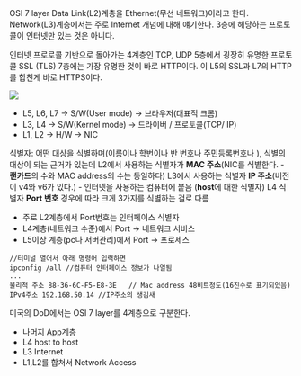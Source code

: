 OSI 7 layer Data Link(L2)계층을 Ethernet(무선 네트워크)이라고 한다.
Network(L3)계층에서는 주로 Internet 개념에 대해 얘기한다.
3층에 해당하는 프로토콜이 인터넷만 있는 것은 아니다.

인터넷 프로로콜 기반으로 돌아가는 4계층인 TCP, UDP
5층에서 굉장히 유명한 프로토콜 SSL (TLS)
7층에는 가장 유명한 것이 바로 HTTP이다.
이 L5의 SSL과 L7의 HTTP를 합친게 바로 HTTPS이다.

![](https://velog.velcdn.com/images/ninto_2/post/f76113dc-1406-4a38-8889-505e2fdbeb66/image.png)

- L5, L6, L7 -> S/W(User mode) -> 브라우저(대표적 크롬)
- L3, L4 -> S/W(Kernel mode) -> 드라이버 / 프로토콜(TCP/ IP)
- L1, L2 -> H/W -> NIC

식별자: 어떤 대상을 식별하며(이름이나 학번이나 반 번호나 주민등록번호나 ), 식별의 대상이 되는 근거가 있는데
L2에서 사용하는 식별자가 **MAC 주소**(NIC를 식별한다. - **랜카드**의 수와 MAC address의 수는 동일하다)
L3에서 사용하는 식별자 **IP 주소**(버전이 v4와 v6가 있다.) - 인터넷을 사용하는 컴퓨터에 붙음
(**host**에 대한 식별자)
L4 식별자 **Port 번호** 경우에 따라 크게 3가지를 식별하는 걸로 다름

- 주로 L2계층에서 Port번호는 인터페이스 식별자
- L4계층(네트워크 수준)에서 Port -> 네트워크 서비스
- L5이상 계층(pc나 서버관리)에서 Port -> 프로세스

```
//터미널 열어서 아래 명령어 입력하면
ipconfig /all //컴퓨터 인터페이스 정보가 나열됨
...
물리적 주소 88-36-6C-F5-E8-3E   // Mac address 48비트정도(16진수로 표기되있음)
IPv4주소 192.168.50.14 //IP주소의 생김새
```

미국의 DoD에서는 OSI 7 layer를 4계층으로 구분한다.

- 나머지 App계층
- L4 host to host
- L3 Internet
- L1,L2를 합쳐서 Network Access
